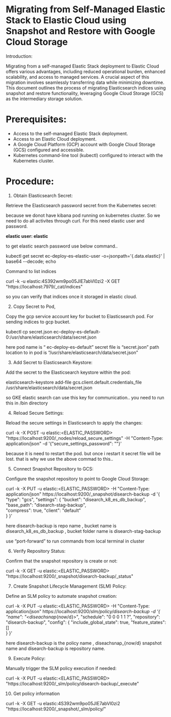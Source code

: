 # Migrating from Self-Managed Elastic Stack to Elastic Cloud using Snapshot and Restore with Google Cloud Storage

Introduction: 

Migrating from a self-managed Elastic Stack deployment to Elastic Cloud offers various advantages, including reduced operational burden, enhanced scalability, and access to managed services. A crucial aspect of this migration involves seamlessly transferring data while minimizing downtime. This document outlines the process of
migrating Elasticsearch indices using snapshot and restore functionality, leveraging Google Cloud Storage (GCS) as the intermediary storage solution.

# Prerequisites:

-  Access to the self-managed Elastic Stack deployment.
-  Access to an Elastic Cloud deployment.
-  A Google Cloud Platform (GCP) account with Google Cloud Storage (GCS) configured and accessible.
-  Kubernetes command-line tool (kubectl) configured to interact with the Kubernetes cluster.

# Procedure:

1. Obtain Elasticsearch Secret:

Retrieve the Elasticsearch password secret from the Kubernetes secret: 

because we donot have kibana pod running on kubernetes cluster. So we need to do all activites through curl. For this need elastic user and password.

  **elastic user: elastic**

to get elastic search password use below command..

  kubectl get secret ec-deploy-es-elastic-user -o=jsonpath='{.data.elastic}' | base64 --decode; echo

Command to list indices
  
  curl -k -u elastic:4S392wm9po05JIE7abVl0zi2 -X GET "https://localhost:7979/_cat/indices"  

so you can verify that indices once it storaged in elastic cloud.

2. Copy Secret to Pod,

Copy the gcp service account key for bucket to Elasticsearch pod. For sending indices to gcp bucket.

  kubectl cp secret.json ec-deploy-es-default-0:/usr/share/elasticsearch/data/secret.json

here pod name is “ ec-deploy-es-default” secret file is “secret.json” path location to in pod is “/usr/share/elasticsearch/data/secret.json”

3. Add Secret to Elasticsearch Keystore:

Add the secret to the Elasticsearch keystore within the pod:

  elasticsearch-keystore add-file gcs.client.default.credentials_file /usr/share/elasticsearch/data/secret.json

so GKE elastic search can use this key for communication.. you need to run this in /bin directory

4. Reload Secure Settings:

Reload the secure settings in Elasticsearch to apply the changes:
  
  curl -k -X POST -u elastic:<ELASTIC_PASSWORD> 
  "https://localhost:9200/_nodes/reload_secure_settings" -H "Content-Type: application/json" -d 
  '{"secure_settings_password": ""}'

because it is need to restart the pod. but once i restart it secret file will be lost. that is why we use the above commad to this..

5. Connect Snapshot Repository to GCS:

Configure the snapshot repository to point to Google Cloud Storage:

  curl -k -X PUT -u elastic:<ELASTIC_PASSWORD> -H "Content-Type: application/json"
  https://localhost:9200/_snapshot/disearch-backup -d 
  '{
  "type": "gcs",
  "settings": {
  "bucket": "disearch_k8_es_db_backup", 
  "base_path": "disearch-stag-backup",  
  "compress": true,
  "client": "default"  
  }
  }'

here disearch-backup is repo name , bucket name is disearch_k8_es_db_backup , bucket folder name is disearch-stag-backup

use “port-forward” to run commands from local terminal in cluster

6. Verify Repository Status:

Confirm that the snapshot repository is create or not:

  curl -k -X GET -u elastic:<ELASTIC_PASSWORD> "https://localhost:9200/_snapshot/disearch-backup/_status"

7. Create Snapshot Lifecycle Management (SLM) Policy:

Define an SLM policy to automate snapshot creation:

  curl -k -X PUT -u elastic:<ELASTIC_PASSWORD> -H "Content-Type: application/json" https://localhost:9200/_slm/policy/disearch-backup -d '{
  "name": "<diseachsnap_{now/d}>",
  "schedule": "0 0 0 1 1 ?",
  "repository": "disearch-backup",
  "config": {
  "include_global_state": true,
  "feature_states": []  
  }
  }'

here disearch-backup is the policy name , diseachsnap_{now/d} snapshot name and disearch-backup is repository name.

9. Execute Policy:

Manually trigger the SLM policy execution if needed:
  
  curl -k -X PUT -u elastic:<ELASTIC_PASSWORD> "https://localhost:9200/_slm/policy/disearch-backup/_execute"

10. Get policy information 
  
  curl -k -X GET -u elastic:4S392wm9po05JIE7abVl0zi2 "https://localhost:9200/_snapshot/_slm/policy/"
